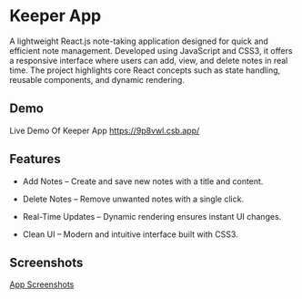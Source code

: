 
# Keeper App

A lightweight React.js note-taking application designed for quick and efficient note management. Developed using JavaScript and CSS3, it offers a responsive interface where users can add, view, and delete notes in real time. The project highlights core React concepts such as state handling, reusable components, and dynamic rendering.

## Demo

Live Demo Of Keeper App
https://9p8vwl.csb.app/


## Features

- Add Notes – Create and save new notes with a title and content.

- Delete Notes – Remove unwanted notes with a single click.

- Real-Time Updates – Dynamic rendering ensures instant UI changes.

- Clean UI – Modern and intuitive interface built with CSS3.


## Screenshots
[App Screenshots](https://github.com/Chirag2440/KeeperApp/blob/main/Screenshot%202025-08-11%20150833.png)
